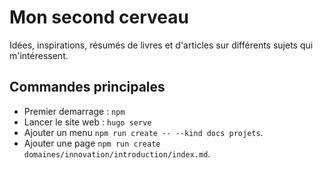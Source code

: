 # Mon second cerveau

Idées, inspirations, résumés de livres et d'articles sur différents sujets qui m'intéressent.



## Commandes principales

- Premier demarrage : `npm `
- Lancer le site web : `hugo serve`
- Ajouter un menu `npm run create -- --kind docs projets`.
- Ajouter une page `npm run create domaines/innovation/introduction/index.md`.